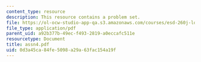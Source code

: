 ```yaml
---
content_type: resource
description: This resource contains a problem set.
file: https://ol-ocw-studio-app-qa.s3.amazonaws.com/courses/esd-260j-logistics-systems-fall-2006/0d3a45ca84fe5098a29a63fac154a19f_assn4.pdf
file_type: application/pdf
parent_uid: a92b377b-49ec-f493-2819-a0eccafc511e
resourcetype: Document
title: assn4.pdf
uid: 0d3a45ca-84fe-5098-a29a-63fac154a19f
---
```

